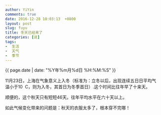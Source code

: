 ```yaml
---
author: YiYin
comments: true
date: 2016-12-28 10:03:13  +0800
layout: post
slug: fuyu
title: 冬天已经来了
categories: [说]
tags:
-  生活
-  天气
-  季节
---
```

<div class="saying">
<div class="timestamp">{{ page.date | date: "%Y年%m月%d日 %H:%M:%S" }}</div>

11月23日，上海在气象意义上入冬（标准为：立冬以后，出现连续五日日平均气温小于10 &nbsp;C，则为入冬，其首日为冬季首日）.这个时间比往年早了十来天。<br>

顺便的，这个秋天只有短短46天。往年平均水平在六十天以上。<br>

如此气候变化带来的问题是：秋天的衣服太多了，根本穿不完哪！

</div>